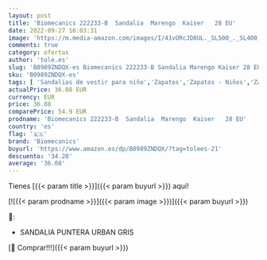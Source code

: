 ```yaml
---
layout: post
title: 'Biomecanics 222233-B  Sandalia  Marengo  Kaiser   28 EU'
date: 2022-09-27 16:03:31
image: 'https://m.media-amazon.com/images/I/41vORcJD8UL._SL500_._SL400_.jpg'
comments: true
category: ofertas
author: 'tole.es'
slug: 'B0989ZNDQX-es Biomecanics 222233-B Sandalia Marengo Kaiser 28 EU'
sku: 'B0989ZNDQX-es'
tags: [ 'Sandalias de vestir para niño','Zapatos','Zapatos - Niños','Zapatos y complementos','biomecanics','sandalia','🇪🇸', ]
actualPrice: 36.08 EUR
currency: EUR
price: 36.08
comparePrice: 54.9 EUR
prodname: 'Biomecanics 222233-B  Sandalia  Marengo  Kaiser   28 EU'
country: 'es'
flag: '🇪🇸'
brand: 'Biomecanics'
buyurl: 'https://www.amazon.es/dp/B0989ZNDQX/?tag=tolees-21'
descuento: '34.28'
average: '36.08'
---
```


Tienes [{{< param title >}}]({{< param buyurl >}}) aqui!

[![{{< param prodname >}}]({{< param image >}})]({{< param buyurl >}})

🔎:

- SANDALIA PUNTERA URBAN GRIS

[🛒 Comprar!!!]({{< param buyurl >}})
